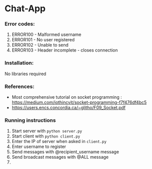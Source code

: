 # Chat-App


### Error codes:

1. ERROR100 - Malformed username
2. ERROR101 - No user registered
3. ERROR102 - Unable to send
4. ERROR103 - Header incomplete - closes connection

### Installation:

No libraries required

### References:

- Most comprehensive tutorial on socket programming : https://medium.com/iothincvit/socket-programming-f7f476df4bc5
- https://users.encs.concordia.ca/~glitho/F09_Socket.pdf

### Running instructions

1. Start server with ```python server.py```
2. Start client with ```python client.py```
3. Enter the IP of server when asked in ```client.py```
4. Enter username to register
5. Send messages with @recipient_username message
6. Send broadcast messages with @ALL message
7. 
